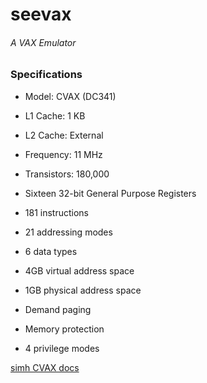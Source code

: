 # seevax
###### A VAX Emulator

### Specifications

* Model: CVAX (DC341)
* L1 Cache: 1 KB
* L2 Cache: External
* Frequency: 11 MHz
* Transistors: 180,000

* Sixteen 32-bit General Purpose Registers
* 181 instructions
* 21 addressing modes
* 6 data types

* 4GB virtual address space
* 1GB physical address space
* Demand paging
* Memory protection
* 4 privilege modes

[simh CVAX docs](http://simh.trailing-edge.com/semi/cvax.html)

